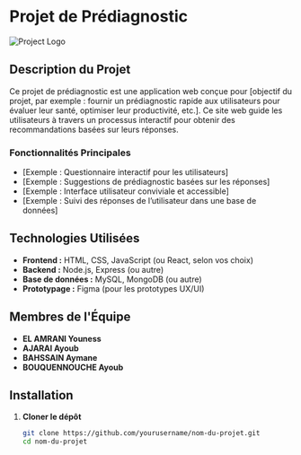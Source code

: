 # Projet de Prédiagnostic

![Project Logo](path/to/logo.png) <!-- Si vous avez un logo, sinon, retirez cette ligne -->

## Description du Projet

Ce projet de prédiagnostic est une application web conçue pour [objectif du projet, par exemple : fournir un prédiagnostic rapide aux utilisateurs pour évaluer leur santé, optimiser leur productivité, etc.]. Ce site web guide les utilisateurs à travers un processus interactif pour obtenir des recommandations basées sur leurs réponses.

### Fonctionnalités Principales
- [Exemple : Questionnaire interactif pour les utilisateurs]
- [Exemple : Suggestions de prédiagnostic basées sur les réponses]
- [Exemple : Interface utilisateur conviviale et accessible]
- [Exemple : Suivi des réponses de l’utilisateur dans une base de données]

## Technologies Utilisées

- **Frontend :** HTML, CSS, JavaScript (ou React, selon vos choix)
- **Backend :** Node.js, Express (ou autre)
- **Base de données :** MySQL, MongoDB (ou autre)
- **Prototypage :** Figma (pour les prototypes UX/UI)

## Membres de l'Équipe

- **EL AMRANI Youness**
- **AJARAI Ayoub**
- **BAHSSAIN Aymane**
- **BOUQUENNOUCHE Ayoub**


## Installation

1. **Cloner le dépôt**
   ```bash
   git clone https://github.com/yourusername/nom-du-projet.git
   cd nom-du-projet